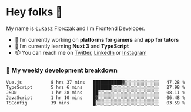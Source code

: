 # Hey folks 👋

My name is Łukasz Florczak and I'm Frontend Developer. 

- 🔭 I’m currently working on **platforms for gamers** and **app for tutors**
- 🌱 I’m currently learning **Nuxt 3** and **TypeScript**
- 📫 You can reach me on [Twitter](https://twitter.com/lukaszflorczak), [LinkedIn](https://pl.linkedin.com/in/lukasz-florczak) or [Instagram](https://instagram.com/lukaszflorczak)


### 🧮 My weekly development breakdown

<!--START_SECTION:waka-->

```text
Vue.js           8 hrs 37 mins   ███████████▓░░░░░░░░░░░░░   47.28 %
TypeScript       5 hrs 6 mins    ███████░░░░░░░░░░░░░░░░░░   27.98 %
JSON             1 hr 28 mins    ██░░░░░░░░░░░░░░░░░░░░░░░   08.11 %
JavaScript       1 hr 10 mins    █▓░░░░░░░░░░░░░░░░░░░░░░░   06.48 %
TSConfig         39 mins         █░░░░░░░░░░░░░░░░░░░░░░░░   03.59 %
```

<!--END_SECTION:waka-->

<!--
**lukaszflorczak/lukaszflorczak** is a ✨ _special_ ✨ repository because its `README.md` (this file) appears on your GitHub profile.

Here are some ideas to get you started:

- 🔭 I’m currently working on ...
- 🌱 I’m currently learning ...
- 👯 I’m looking to collaborate on ...
- 🤔 I’m looking for help with ...
- 💬 Ask me about ...
- 📫 How to reach me: ...
- 😄 Pronouns: ...
- ⚡ Fun fact: ...
-->
